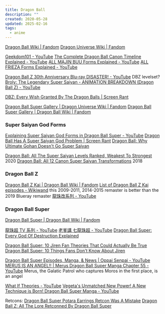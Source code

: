```yaml
---
title: Dragon Ball
description: ""
created: 2020-05-28
updated: 2025-02-16
tags:
  - anime
---
```


[Dragon Ball Wiki | Fandom](https://dragonball.fandom.com/wiki/Main_Page)
[Dragon Universe Wiki | Fandom](https://dragonballuniverse.fandom.com/wiki/Dragon_Ball_Universe_Wiki)

[Geekdom101 - YouTube](https://www.youtube.com/channel/UCgIqhB8oD5SZ0yUSp71VCOQ)
[The Complete Dragon Ball Canon Timeline Explained - YouTube](https://www.youtube.com/watch?v=AZ_qfMCS_8s)
[ALL MAJIN BUU Forms Explained - YouTube](https://www.youtube.com/watch?v=dYHFqW5aAZ4)
[ALL FRIEZA Forms Explained - YouTube](https://www.youtube.com/watch?v=mhN7cDy2JSY)

[Dragon Ball Z 30th Anniversary Blu-ray DISASTER! - YouTube](https://www.youtube.com/watch?v=TR8eAfJjNEw)
DBZ levelset?
[Broly: The Legendary Super Saiyan - ANIMATION BREAKDOWN (Dragon Ball Z) - YouTube](https://www.youtube.com/watch?v=Z2WtnSUfqIA)

[DBZ: Every Wish Granted By The Dragon Balls | Screen Rant](https://screenrant.com/dragon-balls-every-wish-granted/)

[Dragon Ball Super Gallery | Dragon Universe Wiki | Fandom](https://dragonballuniverse.fandom.com/wiki/Dragon_Ball_Super_Gallery)
[Dragon Ball Super Gallery | Dragon Ball Wiki | Fandom](https://dragonball.fandom.com/wiki/Dragon_Ball_Super_Gallery)

### Super Saiyan God Forms

[Explaining Super Saiyan God Forms in Dragon Ball Super - YouTube](https://www.youtube.com/watch?v=MFiSEpJgqk4)
[Dragon Ball Has A Super Saiyan God Problem | Screen Rant](https://screenrant.com/dragon-ball-super-saiyan-god-red-blue-problem/)
[Dragon Ball: Why Ultimate Gohan Doesn't Go Super Saiyan](https://screenrant.com/dragon-ball-ultimate-gohan-mystic-potential-unlocked-not-super-saiyan-reason/)

[Dragon Ball: All The Super Saiyan Levels Ranked, Weakest To Strongest](https://screenrant.com/dragon-ball-every-level-super-saiyan-ranked-weakest-strongest/) 2020
[Dragon Ball: All 12 Canon Super Saiyan Transformations](https://screenrant.com/dragon-ball-canon-super-saiyan-transformations-explained/) 2018

### Dragon Ball Z

[Dragon Ball Z Kai | Dragon Ball Wiki | Fandom](https://dragonball.fandom.com/wiki/Dragon_Ball_Z_Kai)
[List of Dragon Ball Z Kai episodes - Wikiwand](https://www.wikiwand.com/en/List_of_Dragon_Ball_Z_Kai_episodes) this 2009-2011, 2014-2015 remaster is better than the 2019 Blueray remaster
[龍珠改系列 - YouTube](https://www.youtube.com/playlist?list=PLzs8RCxI9YdSaqXkafdAjpXLfzVPJx_dQ)

### Dragon Ball Super

[Dragon Ball Super | Dragon Ball Wiki | Fandom](<https://dragonball.fandom.com/wiki/Dragon_Ball_Super_(manga)>)

[龍珠超 TV 系列 - YouTube](https://www.youtube.com/playlist?list=PLzs8RCxI9YdSrEA03Z2DcfMsvcRDe6Rag)
[老爹講 七龍珠超 - YouTube](https://www.youtube.com/playlist?list=PL271qe52OuA7TY9NUyQ9GWWpDFfPLzDVX)
[Dragon Ball Super: Every God Of Destruction Explained](https://screenrant.com/dragon-ball-super-god-destruction-all/)

[Dragon Ball Super: 10 Jiren Fan Theories That Could Actually Be True](https://screenrant.com/dragon-ball-super-jiren-fan-theories-actually-true/)
[Dragon Ball Super: 10 Things Fans Don't Know About Jiren](https://screenrant.com/dragon-ball-super-jiren-facts/)

[Dragon Ball Super Episodes, Manga, & News | Oppai Senpai - YouTube](https://www.youtube.com/playlist?list=PLVxmHrFRlmBiUTnl8PJamr1tVYWmxATas)
[MERUS IS AN ANGEL!! | Merus Dragon Ball Super Manga Chapter 55 - YouTube](https://www.youtube.com/watch?v=M0kXBL2JOpc) Merus, the Galatic Patrol who captures Moros in the first place, is an angel

[What If Theories - YouTube](https://www.youtube.com/channel/UCGsKB_8kKOrtL0Q3h7VbFWg)
[Vegeta's Unmatched New Power! A New Technique is Born! Dragon Ball Super Manga - YouTube](https://www.youtube.com/watch?v=u6GtYy_W-Uo)

Retcons:
[Dragon Ball Super Potara Earrings Retcon Was A Mistake](https://screenrant.com/dragon-ball-super-potara-earrings-retcon-mistake-bad/)
[Dragon Ball Z: All The Lore Retconned By Dragon Ball Super](https://screenrant.com/dragon-ball-super-lore-retcon-changes/)

